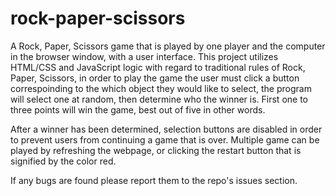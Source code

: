 # rock-paper-scissors

A Rock, Paper, Scissors game that is played by one player and the 
computer in the browser window, with a user interface. This 
project utilizes HTML/CSS and JavaScript logic with regard to 
traditional rules of Rock, Paper, Scissors, in order to play the 
game the user must click a button correspoinding to the which 
object they would like to select, the program will select one at 
random, then determine who the winner is. First one to three 
points will win the game, best out of five in other words.

After a winner has been determined, selection buttons are 
disabled in order to prevent users from continuing a game that is 
over. Multiple game can be played by refreshing the webpage, or 
clicking the restart button that is signified by the color red. 

If any bugs are found please report them to the repo's issues 
section.
